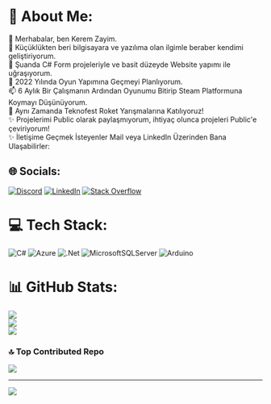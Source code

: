 # 💫 About Me:
👋 Merhabalar, ben Kerem Zayim.<br>👀 Küçüklükten beri bilgisayara ve yazılıma olan ilgimle beraber kendimi geliştiriyorum.<br>🌱 Şuanda C# Form projeleriyle ve basit düzeyde Website yapımı ile uğraşıyorum.<br>💞️ 2022 Yılında Oyun Yapımına Geçmeyi Planlıyorum.<br>📫 6 Aylık Bir Çalışmanın Ardından Oyunumu Bitirip Steam Platformuna Koymayı Düşünüyorum.<br>🚀 Aynı Zamanda Teknofest Roket Yarışmalarına Katılıyoruz!<br>✨ Projelerimi Public olarak paylaşmıyorum, ihtiyaç olunca projeleri Public'e çeviriyorum!<br>✨ İletişime Geçmek İsteyenler Mail veya LinkedIn Üzerinden Bana Ulaşabilirler: 


## 🌐 Socials:
[![Discord](https://img.shields.io/badge/Discord-%237289DA.svg?logo=discord&logoColor=white)](https://discord.gg/6kcMUk5HVs) [![LinkedIn](https://img.shields.io/badge/LinkedIn-%230077B5.svg?logo=linkedin&logoColor=white)](https://linkedin.com/in/kerem-zayim) [![Stack Overflow](https://img.shields.io/badge/-Stackoverflow-FE7A16?logo=stack-overflow&logoColor=white)](https://stackoverflow.com/users/22084550) 

# 💻 Tech Stack:
![C#](https://img.shields.io/badge/c%23-%23239120.svg?style=for-the-badge&logo=c-sharp&logoColor=white) ![Azure](https://img.shields.io/badge/azure-%230072C6.svg?style=for-the-badge&logo=azure-devops&logoColor=white) ![.Net](https://img.shields.io/badge/.NET-5C2D91?style=for-the-badge&logo=.net&logoColor=white) ![MicrosoftSQLServer](https://img.shields.io/badge/Microsoft%20SQL%20Sever-CC2927?style=for-the-badge&logo=microsoft%20sql%20server&logoColor=white) ![Arduino](https://img.shields.io/badge/-Arduino-00979D?style=for-the-badge&logo=Arduino&logoColor=white)
# 📊 GitHub Stats:
![](https://github-readme-stats.vercel.app/api?username=keremzayim&theme=dark&hide_border=false&include_all_commits=false&count_private=false)<br/>
![](https://github-readme-streak-stats.herokuapp.com/?user=keremzayim&theme=dark&hide_border=false)<br/>
![](https://github-readme-stats.vercel.app/api/top-langs/?username=keremzayim&theme=dark&hide_border=false&include_all_commits=false&count_private=false&layout=compact)

### 🔝 Top Contributed Repo
![](https://github-contributor-stats.vercel.app/api?username=keremzayim&limit=5&theme=dark&combine_all_yearly_contributions=true)

---
[![](https://visitcount.itsvg.in/api?id=keremzayim&icon=0&color=0)](https://visitcount.itsvg.in)

<!-- Proudly created with GPRM ( https://gprm.itsvg.in ) -->
